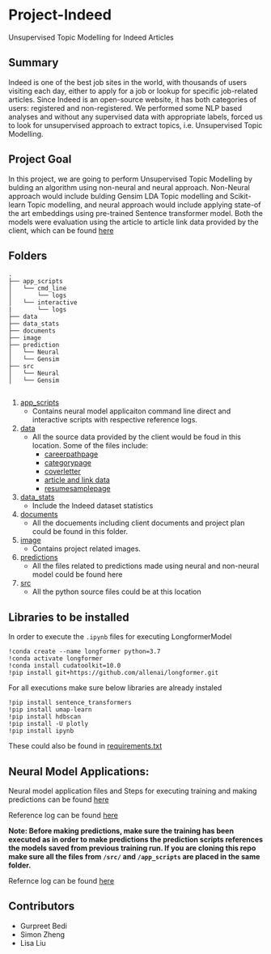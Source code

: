 # Project-Indeed

Unsupervised Topic Modelling for Indeed Articles

## Summary

Indeed is one of the best job sites in the world, with thousands of users visiting each day, either to apply for a job or lookup for specific job-related articles. Since Indeed is an open-source website, it has both categories of users: registered and non-registered. We performed some NLP based analyses and without any supervised data with appropriate labels, forced us to look for unsupervised approach to extract topics, i.e. Unsupervised Topic Modelling.

## Project Goal

In this project, we are going to perform Unsupervised Topic Modelling by bulding an algorithm using non-neural and neural approach. Non-Neural approach would include bulding Gensim LDA Topic modelling and Scikit-learn Topic modelling, and neural approach would include applying state-of the art embeddings using pre-trained Sentence transformer model. Both the models were evaluation using the article to article link data provided by the client, which can be found [here](https://github.ubc.ca/gbedi90/Project-Indeed/tree/master/data)


## Folders

```
.
├── app_scripts
│   └── cmd_line
│       └── logs
│   └── interactive
|       └── logs
├── data
├── data_stats
├── documents
├── image
├── prediction
│   └── Neural
│   └── Gensim
├── src
│   └── Neural
│   └── Gensim


```

1. [app_scripts](https://github.ubc.ca/gbedi90/Project-Indeed/tree/master/app_scripts)
    - Contains neural model applicaiton command line direct and interactive scripts with respective reference logs. 
2. [data](https://github.ubc.ca/gbedi90/Project-Indeed/tree/master/data)
    - All the source data provided by the client would be foud in this location. Some of the files include:
      - [careerpathpage](https://github.ubc.ca/gbedi90/Project-Indeed/blob/master/data/careerpathpage.json.zip)
      - [categorypage](https://github.ubc.ca/gbedi90/Project-Indeed/blob/master/data/categorypage.json.zip)
      - [coverletter](https://github.ubc.ca/gbedi90/Project-Indeed/blob/master/data/coverletter.json.zip)
      - [article and link data](https://github.ubc.ca/gbedi90/Project-Indeed/blob/master/data/pred_article.json.zip)
      - [resumesamplepage](https://github.ubc.ca/gbedi90/Project-Indeed/blob/master/data/resumesamplepage.json.zip)
3. [data_stats](https://github.ubc.ca/gbedi90/Project-Indeed/tree/master/data_stats)
    - Include the Indeed dataset statistics
4. [documents](https://github.ubc.ca/gbedi90/Project-Indeed/tree/master/documents)
    - All the docuements including client documents and project plan could be found in this folder. 
5. [image](https://github.ubc.ca/gbedi90/Project-Indeed/tree/master/image)
    - Contains project related images.
6. [predictions](https://github.ubc.ca/gbedi90/Project-Indeed/tree/master/predictions/Neural)
    - All the files related to predictions made using neural and non-neural model could be found here
7. [src](https://github.ubc.ca/gbedi90/Project-Indeed/tree/master/src)
    - All the python source files could be at this location


## Libraries to be installed
In order to execute the `.ipynb` files for executing LongformerModel
```
!conda create --name longformer python=3.7
!conda activate longformer
!conda install cudatoolkit=10.0
!pip install git+https://github.com/allenai/longformer.git
```

For all executions make sure below libraries are already instaled

```
!pip install sentence_transformers
!pip install umap-learn 
!pip install hdbscan
!pip install -U plotly
!pip install ipynb
```
These could also be found in [requirements.txt](https://github.ubc.ca/gbedi90/Project-Indeed/blob/master/requirements.txt)


## Neural Model Applications:

Neural model application files and Steps for executing training and making predictions can be found [here](https://github.ubc.ca/gbedi90/Project-Indeed/tree/master/app_scripts)

Reference log can be found [here](https://github.ubc.ca/gbedi90/Project-Indeed/blob/master/app_logs/training_log.txt)


**Note: Before making predictions, make sure the training has been executed as in order to make predictions the prediction scripts references the models saved from previous training run. If you are cloning this repo make sure all the files from `/src/` and `/app_scripts` are placed in the same folder.**

Refernce log can be found [here](https://github.ubc.ca/gbedi90/Project-Indeed/blob/master/app_logs/prediction_log.txt)

## Contributors
- Gurpreet Bedi
- Simon Zheng
- Lisa Liu
